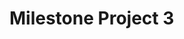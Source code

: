 # Milestone Project 3

<!--

https://www.sitesell.com/blog/2017/02/recipe-schema.html

mongoimport --host Cluster-Test-shard-0/cluster-test-shard-00-00-5dnch.mongodb.net:27017,cluster-test-shard-00-01-5dnch.mongodb.net:27017,cluster-test-shard-00-02-5dnch.mongodb.net:27017 --ssl --username admin --password admin6065 --authenticationDatabase admin --db cookbook_test --collection users --type json --file

-->